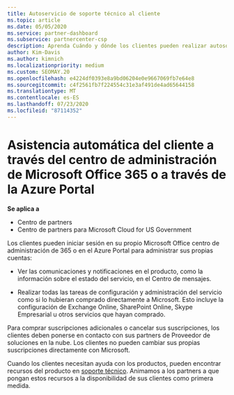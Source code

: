 ```yaml
---
title: Autoservicio de soporte técnico al cliente
ms.topic: article
ms.date: 05/05/2020
ms.service: partner-dashboard
ms.subservice: partnercenter-csp
description: Aprenda Cuándo y dónde los clientes pueden realizar autosoporte para administrar sus propias cuentas y cuándo deben ponerse en contacto con su asociado de proveedor de soluciones en la nube.
author: Kim-Davis
ms.author: kimnich
ms.localizationpriority: medium
ms.custom: SEOMAY.20
ms.openlocfilehash: e4224df0393e8a9bd06204e0e9667069fb7e64e8
ms.sourcegitcommit: c4f2561fb7f224554c31e3af491de4ad65644158
ms.translationtype: MT
ms.contentlocale: es-ES
ms.lasthandoff: 07/23/2020
ms.locfileid: "87114352"
---
```

# <a name="customer-self-support-through-microsoft-office-365-admin-center-or-through-the-azure-portal"></a>Asistencia automática del cliente a través del centro de administración de Microsoft Office 365 o a través de la Azure Portal

**Se aplica a**

-  Centro de partners
-  Centro de partners para Microsoft Cloud for US Government

Los clientes pueden iniciar sesión en su propio Microsoft Office centro de administración de 365 o en el Azure Portal para administrar sus propias cuentas:

-   Ver las comunicaciones y notificaciones en el producto, como la información sobre el estado del servicio, en el Centro de mensajes.

-   Realizar todas las tareas de configuración y administración del servicio como si lo hubieran comprado directamente a Microsoft. Esto incluye la configuración de Exchange Online, SharePoint Online, Skype Empresarial u otros servicios que hayan comprado.

Para comprar suscripciones adicionales o cancelar sus suscripciones, los clientes deben ponerse en contacto con sus partners de Proveedor de soluciones en la nube. Los clientes no pueden cambiar sus propias suscripciones directamente con Microsoft.

Cuando los clientes necesitan ayuda con los productos, pueden encontrar recursos del producto en [soporte técnico](https://partnercenter.microsoft.com/partner/support). Animamos a los partners a que pongan estos recursos a la disponibilidad de sus clientes como primera medida.

 

 



